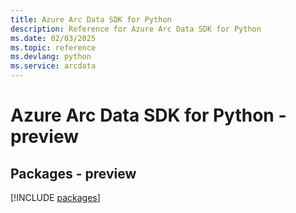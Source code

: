 ```yaml
---
title: Azure Arc Data SDK for Python
description: Reference for Azure Arc Data SDK for Python
ms.date: 02/03/2025
ms.topic: reference
ms.devlang: python
ms.service: arcdata
---
```

# Azure Arc Data SDK for Python - preview
## Packages - preview
[!INCLUDE [packages](arc-data-index.md)]